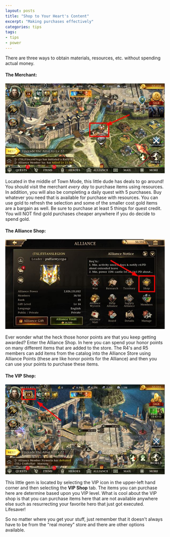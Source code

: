 ```yaml
---
layout: posts
title: "Shop to Your Heart's Content"
excerpt: "Making purchases effectively"
categories: tips
tags:
- tips
- power
---
```


There are three ways to obtain materials, resources, etc. without spending actual money.

#### The Merchant:

![](/assets/images/merchant.jpg)

Located in the middle of Town Mode, this little dude has deals to go around! You should visit the merchant *every day* to purchase items using resources. In addition,  you will also be completing a daily quest with 5 purchases. Buy whatever you need that is available for purchase with resources. You can use gold to refresh the selection and some of the smaller cost gold items are a bargain as well. Be sure to purchase at least 5 things for quest credit. You will NOT find gold purchases cheaper anywhere if you do decide to spend gold.

#### The Alliance Shop:

![](/assets/images/alliance_shop.jpg)

Ever wonder what the heck those honor points are that you keep getting awarded? Enter the Alliance Shop. In here you can spend your honor points on many different items that are added to the store. The R4's and R5 members can add items from the catalog into the Alliance Store using Alliance Points (these are like honor points for the Alliance) and then you can use your points to purchase these items.

#### The VIP Shop:

![](/assets/images/vip_shop.jpg)

This little gem is located by selecting the VIP icon in the upper-left hand corner and then selecting the **VIP Shop** tab. The items you can purchase here are determine based upon you VIP level. What is cool about the VIP shop is that you can purchase items here that are not available anywhere else such as resurrecting your favorite hero that just got executed. Lifesaver!



So no matter where you get your stuff, just remember that it doesn't always have to be from the "real money" store and there are other options available.